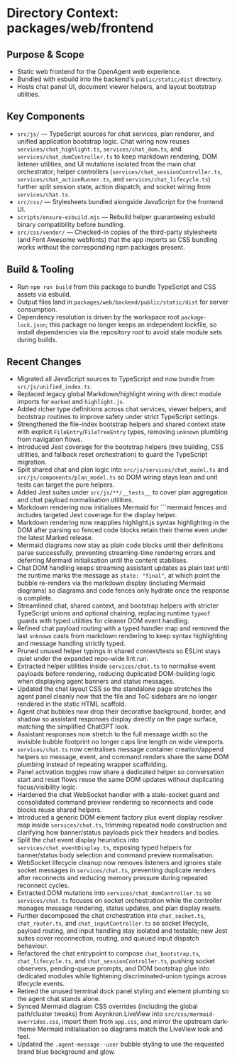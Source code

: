 # Directory Context: packages/web/frontend

## Purpose & Scope

- Static web frontend for the OpenAgent web experience.
- Bundled with esbuild into the backend's `public/static/dist` directory.
- Hosts chat panel UI, document viewer helpers, and layout bootstrap utilities.

## Key Components

- `src/js/` — TypeScript sources for chat services, plan renderer, and unified application bootstrap logic. Chat wiring now reuses `services/chat_highlight.ts`, `services/chat_dom.ts`, and `services/chat_domController.ts` to keep markdown rendering, DOM listener utilities, and UI mutations isolated from the main chat orchestrator; helper controllers (`services/chat_sessionController.ts`, `services/chat_actionRunner.ts`, and `services/chat_lifecycle.ts`) further split session state, action dispatch, and socket wiring from `services/chat.ts`.
- `src/css/` — Stylesheets bundled alongside JavaScript for the frontend UI.
- `scripts/ensure-esbuild.mjs` — Rebuild helper guaranteeing esbuild binary compatibility before bundling.
- `src/css/vendor/` — Checked-in copies of the third-party stylesheets (and Font Awesome webfonts) that the app imports so CSS bundling works without the corresponding npm packages present.

## Build & Tooling

- Run `npm run build` from this package to bundle TypeScript and CSS assets via esbuild.
- Output files land in `packages/web/backend/public/static/dist` for server consumption.
- Dependency resolution is driven by the workspace root `package-lock.json`; this package no longer keeps an independent lockfile,
  so install dependencies via the repository root to avoid stale module sets during builds.

## Recent Changes

- Migrated all JavaScript sources to TypeScript and now bundle from `src/js/unified_index.ts`.
- Replaced legacy global Markdown/highlight wiring with direct module imports for `marked` and `highlight.js`.
- Added richer type definitions across chat services, viewer helpers, and bootstrap routines to improve safety under strict TypeScript settings.
- Strengthened the file-index bootstrap helpers and shared context state with explicit `FileEntry`/`FileTreeEntry` types, removing `unknown` plumbing from navigation flows.
- Introduced Jest coverage for the bootstrap helpers (tree building, CSS utilities, and fallback reset orchestration) to guard the TypeScript migration.
- Split shared chat and plan logic into `src/js/services/chat_model.ts` and `src/js/components/plan_model.ts` so DOM wiring stays lean and unit tests can target the pure helpers.
- Added Jest suites under `src/js/**/__tests__` to cover plan aggregation and chat payload normalisation utilities.
- Markdown rendering now initialises Mermaid for ```mermaid fences and includes targeted Jest coverage for the display helper.
- Markdown rendering now reapplies highlight.js syntax highlighting in the DOM after parsing so fenced code blocks retain their
  theme even under the latest Marked release.
- Mermaid diagrams now stay as plain code blocks until their definitions parse successfully, preventing streaming-time rendering errors and deferring Mermaid initialisation until the content stabilises.
- Chat DOM handling keeps streaming assistant updates as plain text until the runtime marks the message as `state: "final"`, at which point the bubble re-renders via the markdown display (including Mermaid diagrams) so diagrams and code fences only hydrate once the response is complete.
- Streamlined chat, shared context, and bootstrap helpers with stricter TypeScript unions and optional chaining, replacing runtime `typeof` guards with typed utilities for cleaner DOM event handling.
- Refined chat payload routing with a typed handler map and removed the last `unknown` casts from markdown rendering to keep syntax highlighting and message handling strictly typed.
- Pruned unused helper typings in shared context/tests so ESLint stays quiet under the expanded repo-wide lint run.
- Extracted helper utilities inside `services/chat.ts` to normalise event payloads before rendering, reducing duplicated DOM-building logic when displaying agent banners and status messages.
- Updated the chat layout CSS so the standalone page stretches the agent panel cleanly now that the file and ToC sidebars are no longer rendered in the static HTML scaffold.
- Agent chat bubbles now drop their decorative background, border, and shadow so assistant responses display directly on the page surface, matching the simplified ChatGPT look.
- Assistant responses now stretch to the full message width so the invisible bubble footprint no longer caps line length on wide viewports.
- `services/chat.ts` now centralises message container creation/append helpers so message, event, and command renders share the same DOM plumbing instead of repeating wrapper scaffolding.
- Panel activation toggles now share a dedicated helper so conversation start and reset flows reuse the same DOM updates without duplicating focus/visibility logic.
- Hardened the chat WebSocket handler with a stale-socket guard and consolidated command preview rendering so reconnects and code blocks reuse shared helpers.
- Introduced a generic DOM element factory plus event display resolver map inside `services/chat.ts`, trimming repeated node construction and clarifying how banner/status payloads pick their headers and bodies.
- Split the chat event display heuristics into `services/chat_eventDisplay.ts`, exposing typed helpers for banner/status body selection and command preview normalisation.
- WebSocket lifecycle cleanup now removes listeners and ignores stale socket messages in `services/chat.ts`, preventing duplicate renders after reconnects and reducing memory pressure during repeated reconnect cycles.
- Extracted DOM mutations into `services/chat_domController.ts` so `services/chat.ts` focuses on socket orchestration while the controller manages message rendering, status updates, and plan display resets.
- Further decomposed the chat orchestration into `chat_socket.ts`, `chat_router.ts`, and `chat_inputController.ts` so socket lifecycle, payload routing, and input handling stay isolated and testable; new Jest suites cover reconnection, routing, and queued input dispatch behaviour.
- Refactored the chat entrypoint to compose `chat_bootstrap.ts`, `chat_lifecycle.ts`, and `chat_sessionController.ts`, pushing socket observers, pending-queue prompts, and DOM bootstrap glue into dedicated modules while tightening discriminated-union typings across lifecycle events.
- Retired the unused terminal dock panel styling and element plumbing so the agent chat stands alone.
- Synced Mermaid diagram CSS overrides (including the global path/cluster tweaks) from Asynkron.LiveView into `src/css/mermaid-overrides.css`, import them from `app.css`, and mirror the upstream dark-theme Mermaid initialisation so diagrams match the LiveView look and feel.
- Updated the `.agent-message--user` bubble styling to use the requested brand blue background and glow.
